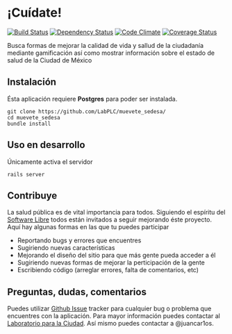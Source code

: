 # ¡Cuídate!

[![Build Status](https://travis-ci.org/LabPLC/muevete_sedesa.svg?branch=master)](https://travis-ci.org/LabPLC/muevete_sedesa)
[![Dependency Status](https://gemnasium.com/LabPLC/muevete_sedesa.svg)](https://gemnasium.com/LabPLC/muevete_sedesa)
[![Code Climate](https://codeclimate.com/github/LabPLC/muevete_sedesa.png)](https://codeclimate.com/github/LabPLC/muevete_sedesa)
[![Coverage Status](https://coveralls.io/repos/LabPLC/muevete_sedesa/badge.png)](https://coveralls.io/r/LabPLC/muevete_sedesa)

Busca formas de mejorar la calidad de vida y sallud de la ciudadanía mediante gamificación así como mostrar información sobre el estado de salud de la Ciudad de México

## Instalación

Ésta aplicación requiere **Postgres** para poder ser instalada.

```
git clone https://github.com/LabPLC/muevete_sedesa/
cd muevete_sedesa
bundle install
```


## Uso en desarrollo

Únicamente activa el servidor

```
rails server
```

## Contribuye

La salud pública es de vital importancia para todos. Siguiendo el espíritu del [Software Libre](https://www.google.com.mx/search?q=espiritu&oq=espiritu&aqs=chrome..69i57j0l3.2953j0j1&sourceid=chrome&ie=UTF-8) todos están invitados a seguir mejorando éste proyecto. Aquí hay algunas formas en las que tu puedes participar

- Reportando bugs y errores que encuentres
- Sugiriendo nuevas características
- Mejorando el diseño del sitio para que más gente pueda acceder a él
- Sugiriendo nuevas formas de mejorar la perticipación de la gente
- Escribiendo código (arreglar errores, falta de comentarios, etc)


## Preguntas, dudas, comentarios

Puedes utilizar [Github Issue](https://github.com/LabPLC/muevete_sedesa/issues) tracker para cualquier bug o problema que encuentres con la aplicación. Para mayor información puedes contactar al [Laboratorio para la Ciudad](http://labplc.mx).  Así mismo puedes contactar a @juancar1os.

